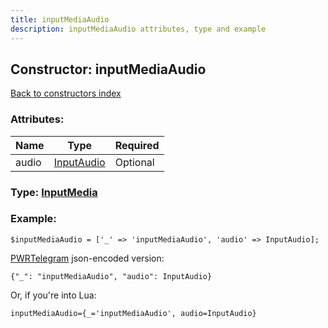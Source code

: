 ```yaml
---
title: inputMediaAudio
description: inputMediaAudio attributes, type and example
---
```

## Constructor: inputMediaAudio  
[Back to constructors index](index.md)



### Attributes:

| Name     |    Type       | Required |
|----------|---------------|----------|
|audio|[InputAudio](../types/InputAudio.md) | Optional|



### Type: [InputMedia](../types/InputMedia.md)


### Example:

```
$inputMediaAudio = ['_' => 'inputMediaAudio', 'audio' => InputAudio];
```  

[PWRTelegram](https://pwrtelegram.xyz) json-encoded version:

```
{"_": "inputMediaAudio", "audio": InputAudio}
```


Or, if you're into Lua:  


```
inputMediaAudio={_='inputMediaAudio', audio=InputAudio}

```


